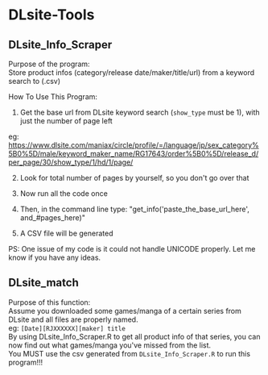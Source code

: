 # DLsite-Tools


## DLsite_Info_Scraper
Purpose of the program:  
Store product infos (category/release date/maker/title/url) from a keyword search to (.csv)

How To Use This Program:  
1. Get the base url from DLsite keyword search (`show_type` must be 1), with just the number of page left  

eg: https://www.dlsite.com/maniax/circle/profile/=/language/jp/sex_category%5B0%5D/male/keyword_maker_name/RG17643/order%5B0%5D/release_d/per_page/30/show_type/1/hd/1/page/

2. Look for total number of pages by yourself, so you don't go over that  

3. Now run all the code once  

4. Then, in the command line type: "get_info('paste_the_base_url_here', and_#pages_here)"  

5. A CSV file will be generated  

PS: One issue of my code is it could not handle UNICODE properly. Let me know if you have any ideas.


## DLsite_match

Purpose of this function:  
Assume you downloaded some games/manga of a certain series from DLsite and all files are properly named.  
eg: `[Date][RJXXXXXX][maker] title`  
By using DLsite_Info_Scraper.R to get all product info of that series, you can now find out what games/manga you've missed from the list.  
You MUST use the csv generated from `DLsite_Info_Scraper.R` to run this program!!!
